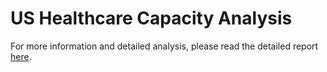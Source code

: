 # US Healthcare Capacity Analysis
<html>
  <p>For more information and detailed analysis, please read the detailed report <a href="https://docs.google.com/document/d/1QsBlnPHLLWSkRvul88xEmVXoGpjSImpthFZz_eK2Zow/edit?usp=sharing" target="_blank" >here</a>. </p>
</html>
